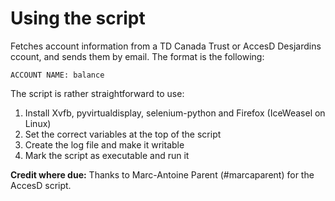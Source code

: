 # Using the script

Fetches account information from a TD Canada Trust or AccesD Desjardins ccount, and sends them by email. The format is the following:

    ACCOUNT NAME: balance

The script is rather straightforward to use:

1. Install Xvfb, pyvirtualdisplay, selenium-python and Firefox (IceWeasel on Linux)
1. Set the correct variables at the top of the script
1. Create the log file and make it writable
1. Mark the script as executable and run it

**Credit where due:** Thanks to Marc-Antoine Parent (#marcaparent) for the AccesD script.
